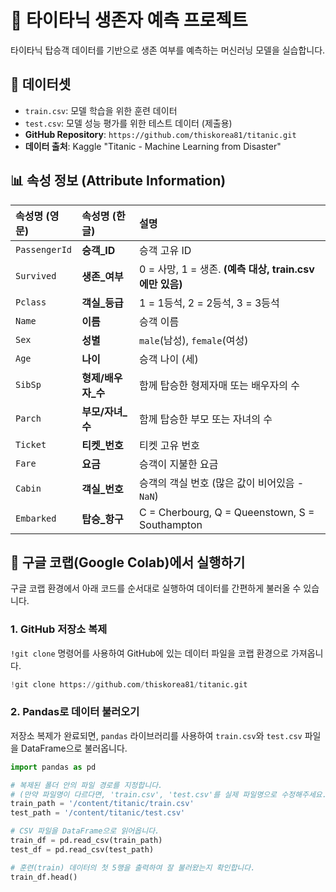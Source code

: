# 🚢 타이타닉 생존자 예측 프로젝트

타이타닉 탑승객 데이터를 기반으로 생존 여부를 예측하는 머신러닝 모델을 실습합니다.

## 📂 데이터셋

  - `train.csv`: 모델 학습을 위한 훈련 데이터
  - `test.csv`: 모델 성능 평가를 위한 테스트 데이터 (제출용)
  - **GitHub Repository**: `https://github.com/thiskorea81/titanic.git`
  - **데이터 출처**: Kaggle "Titanic - Machine Learning from Disaster"

## 📊 속성 정보 (Attribute Information)

| 속성명 (영문) | 속성명 (한글) | 설명 |
| :--- | :--- | :--- |
| `PassengerId` | **승객\_ID** | 승객 고유 ID |
| `Survived` | **생존\_여부** | 0 = 사망, 1 = 생존. **(예측 대상, train.csv에만 있음)** |
| `Pclass` | **객실\_등급** | 1 = 1등석, 2 = 2등석, 3 = 3등석 |
| `Name` | **이름** | 승객 이름 |
| `Sex` | **성별** | `male`(남성), `female`(여성) |
| `Age` | **나이** | 승객 나이 (세) |
| `SibSp` | **형제/배우자\_수** | 함께 탑승한 형제자매 또는 배우자의 수 |
| `Parch` | **부모/자녀\_수** | 함께 탑승한 부모 또는 자녀의 수 |
| `Ticket` | **티켓\_번호** | 티켓 고유 번호 |
| `Fare` | **요금** | 승객이 지불한 요금 |
| `Cabin` | **객실\_번호** | 승객의 객실 번호 (많은 값이 비어있음 - `NaN`) |
| `Embarked` | **탑승\_항구** | C = Cherbourg, Q = Queenstown, S = Southampton |

## 🚀 구글 코랩(Google Colab)에서 실행하기

구글 코랩 환경에서 아래 코드를 순서대로 실행하여 데이터를 간편하게 불러올 수 있습니다.

### 1\. GitHub 저장소 복제

`!git clone` 명령어를 사용하여 GitHub에 있는 데이터 파일을 코랩 환경으로 가져옵니다.

```python
!git clone https://github.com/thiskorea81/titanic.git
```

### 2\. Pandas로 데이터 불러오기

저장소 복제가 완료되면, `pandas` 라이브러리를 사용하여 `train.csv`와 `test.csv` 파일을 DataFrame으로 불러옵니다.

```python
import pandas as pd

# 복제된 폴더 안의 파일 경로를 지정합니다.
# (만약 파일명이 다르다면, 'train.csv', 'test.csv'를 실제 파일명으로 수정해주세요.)
train_path = '/content/titanic/train.csv'
test_path = '/content/titanic/test.csv'

# CSV 파일을 DataFrame으로 읽어옵니다.
train_df = pd.read_csv(train_path)
test_df = pd.read_csv(test_path)

# 훈련(train) 데이터의 첫 5행을 출력하여 잘 불러왔는지 확인합니다.
train_df.head()
```
